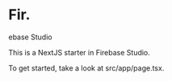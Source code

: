 # Fir.
ebase Studio

This is a NextJS starter in Firebase Studio.

To get started, take a look at src/app/page.tsx.
